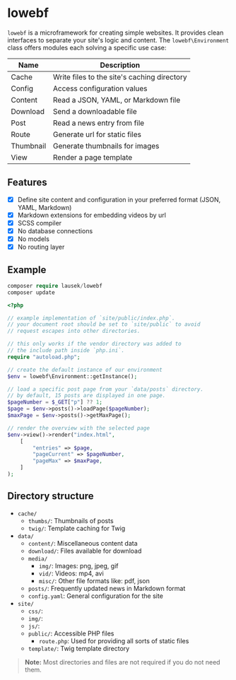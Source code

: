 # lowebf

`lowebf` is a microframework for creating simple websites.
It provides clean interfaces to separate your site's logic and content.
The `lowebf\Environment` class offers modules each solving a specific use case:

| Name | Description |
|---|----|
| Cache | Write files to the site's caching directory |
| Config | Access configuration values |
| Content | Read a JSON, YAML, or Markdown file |
| Download | Send a downloadable file |
| Post | Read a news entry from file |
| Route | Generate url for static files |
| Thumbnail | Generate thumbnails for images |
| View | Render a page template |

## Features

- [X] Define site content and configuration in your preferred format (JSON, YAML, Markdown)
- [X] Markdown extensions for embedding videos by url
- [X] SCSS compiler
- [X] No database connections
- [X] No models
- [X] No routing layer

## Example

```php
composer require lausek/lowebf
composer update
```

```php
<?php

// example implementation of `site/public/index.php`.
// your document root should be set to `site/public` to avoid
// request escapes into other directories.

// this only works if the vendor directory was added to 
// the include path inside `php.ini`.
require "autoload.php";

// create the default instance of our environment
$env = lowebf\Environment::getInstance();

// load a specific post page from your `data/posts` directory.
// by default, 15 posts are displayed in one page.
$pageNumber = $_GET["p"] ?? 1;
$page = $env->posts()->loadPage($pageNumber);
$maxPage = $env->posts()->getMaxPage();

// render the overview with the selected page
$env->view()->render("index.html",
    [
        "entries" => $page,
        "pageCurrent" => $pageNumber,
        "pageMax" => $maxPage,
    ]
);
```

## Directory structure

- `cache/`
    - `thumbs/`: Thumbnails of posts
    - `twig/`: Template caching for Twig
- `data/`
    - `content/`: Miscellaneous content data
    - `download/`: Files available for download
    - `media/`
        - `img/`: Images: png, jpeg, gif
        - `vid/`: Videos: mp4, avi
        - `misc/`: Other file formats like: pdf, json
    - `posts/`: Frequently updated news in Markdown format
    - `config.yaml`: General configuration for the site
- `site/`
    - `css/`:
    - `img/`:
    - `js/`:
    - `public/`: Accessible PHP files
        - `route.php`: Used for providing all sorts of static files
    - `template/`: Twig template directory

> **Note:** Most directories and files are not required if you do not need them.
